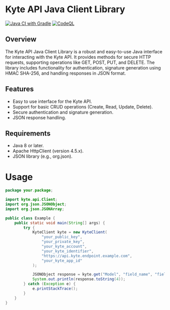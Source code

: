 # Kyte API Java Client Library

[![Java CI with Gradle](https://github.com/keyqcloud/kyte-api-java/actions/workflows/gradle.yml/badge.svg)](https://github.com/keyqcloud/kyte-api-java/actions/workflows/gradle.yml) [![CodeQL](https://github.com/keyqcloud/kyte-api-java/actions/workflows/codeql.yml/badge.svg)](https://github.com/keyqcloud/kyte-api-java/actions/workflows/codeql.yml)

## Overview
The Kyte API Java Client Library is a robust and easy-to-use Java interface for interacting with the Kyte API. It provides methods for secure HTTP requests, supporting operations like GET, POST, PUT, and DELETE. The library includes functionality for authentication, signature generation using HMAC SHA-256, and handling responses in JSON format.

## Features
- Easy to use interface for the Kyte API.
- Support for basic CRUD operations (Create, Read, Update, Delete).
- Secure authentication and signature generation.
- JSON response handling.

## Requirements
- Java 8 or later.
- Apache HttpClient (version 4.5.x).
- JSON library (e.g., org.json).

<!-- ## Installation
Include the following dependency in your `build.gradle` file:

```groovy
dependencies {
    implementation 'cloud.keyq:kyte-api-client:1.0.0'
}
```

Or, if using Maven, add this to your `pom.xml`:
```xml
<dependency>
    <groupId>cloud.keyq</groupId>
    <artifactId>kyte-api-client</artifactId>
    <version>1.0.0</version>
</dependency>
``` -->

# Usage
```java
package your.package;

import kyte.api.Client;
import org.json.JSONObject;
import org.json.JSONArray;

public class Example {
    public static void main(String[] args) {
        try {
            KyteClient kyte = new KyteClient(
                "your_public_key",
                "your_private_key",
                "your_kyte_account",
                "your_kyte_identifier",
                "https://api.kyte.endpoint.example.com",
                "your_kyte_app_id"
            );

            JSONObject response = kyte.get("Model", "field_name", "field_value", null);
            System.out.println(response.toString(4));
        } catch (Exception e) {
            e.printStackTrace();
        }
    }
}
```
